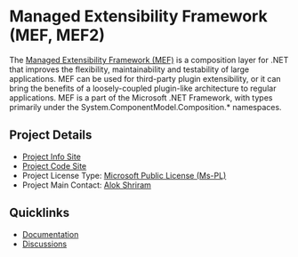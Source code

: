 # Managed Extensibility Framework (MEF, MEF2)

The [Managed Extensibility Framework (MEF)](http://mef.codeplex.com/) is a composition layer for .NET that improves the flexibility, maintainability and testability of large applications. MEF can be used for third-party plugin extensibility, or it can bring the benefits of a loosely-coupled plugin-like architecture to regular applications. MEF is a part of the Microsoft .NET Framework, with types primarily under the System.ComponentModel.Composition.* namespaces.

## Project Details
* [Project Info Site](http://mef.codeplex.com/) 
* [Project Code Site](http://mef.codeplex.com/SourceControl/latest) 
* Project License Type: [Microsoft Public License (Ms-PL)](http://mef.codeplex.com/license)
* Project Main Contact: [Alok Shriram](http://www.codeplex.com/site/users/view/alokshriram) 

## Quicklinks

* [Documentation](http://mef.codeplex.com/documentation) 
* [Discussions](http://mef.codeplex.com/discussions)